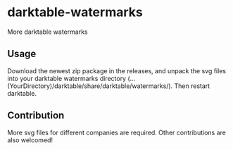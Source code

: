 # darktable-watermarks
More darktable watermarks

## Usage

Download the newest zip package in the releases, and unpack the svg files into your darktable watermarks directory (...(YourDirectory)/darktable/share/darktable/watermarks/). Then restart darktable.

## Contribution

More svg files for different companies are required. Other contributions are also welcomed!

